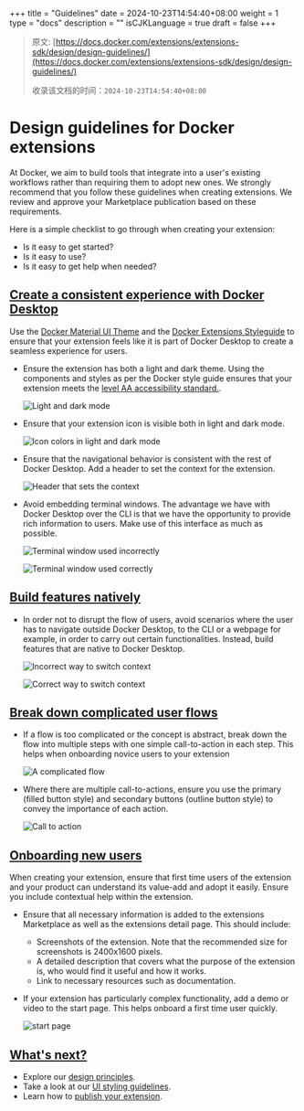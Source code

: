 +++
title = "Guidelines"
date = 2024-10-23T14:54:40+08:00
weight = 1
type = "docs"
description = ""
isCJKLanguage = true
draft = false
+++

> 原文: [https://docs.docker.com/extensions/extensions-sdk/design/design-guidelines/](https://docs.docker.com/extensions/extensions-sdk/design/design-guidelines/)
>
> 收录该文档的时间：`2024-10-23T14:54:40+08:00`

# Design guidelines for Docker extensions

At Docker, we aim to build tools that integrate into a user's existing workflows rather than requiring them to adopt new ones. We strongly recommend that you follow these guidelines when creating extensions. We review and approve your Marketplace publication based on these requirements.

Here is a simple checklist to go through when creating your extension:

- Is it easy to get started?
- Is it easy to use?
- Is it easy to get help when needed?

## [Create a consistent experience with Docker Desktop](https://docs.docker.com/extensions/extensions-sdk/design/design-guidelines/#create-a-consistent-experience-with-docker-desktop)

Use the [Docker Material UI Theme](https://www.npmjs.com/package/@docker/docker-mui-theme) and the [Docker Extensions Styleguide](https://www.figma.com/file/U7pLWfEf6IQKUHLhdateBI/Docker-Design-Guidelines?node-id=1%3A28771) to ensure that your extension feels like it is part of Docker Desktop to create a seamless experience for users.

- Ensure the extension has both a light and dark theme. Using the components and styles as per the Docker style guide ensures that your extension meets the [level AA accessibility standard.](https://www.w3.org/WAI/WCAG2AA-Conformance).

  ![Light and dark mode](Guidelines_img/light_dark_mode.webp)

- Ensure that your extension icon is visible both in light and dark mode.

  ![Icon colors in light and dark mode](Guidelines_img/icon_colors.webp)

- Ensure that the navigational behavior is consistent with the rest of Docker Desktop. Add a header to set the context for the extension.

  ![Header that sets the context](Guidelines_img/header.webp)

- Avoid embedding terminal windows. The advantage we have with Docker Desktop over the CLI is that we have the opportunity to provide rich information to users. Make use of this interface as much as possible.

  ![Terminal window used incorrectly](Guidelines_img/terminal_window_dont.webp)

  ![Terminal window used correctly](Guidelines_img/terminal_window_do.webp)

## [Build features natively](https://docs.docker.com/extensions/extensions-sdk/design/design-guidelines/#build-features-natively)

- In order not to disrupt the flow of users, avoid scenarios where the user has to navigate outside Docker Desktop, to the CLI or a webpage for example, in order to carry out certain functionalities. Instead, build features that are native to Docker Desktop.

  ![Incorrect way to switch context](Guidelines_img/switch_context_dont.webp)

  ![Correct way to switch context](Guidelines_img/switch_context_do.webp)

## [Break down complicated user flows](https://docs.docker.com/extensions/extensions-sdk/design/design-guidelines/#break-down-complicated-user-flows)

- If a flow is too complicated or the concept is abstract, break down the flow into multiple steps with one simple call-to-action in each step. This helps when onboarding novice users to your extension

  ![A complicated flow](Guidelines_img/complicated_flows.webp)

- Where there are multiple call-to-actions, ensure you use the primary (filled button style) and secondary buttons (outline button style) to convey the importance of each action.

  ![Call to action](Guidelines_img/cta.webp)

## [Onboarding new users](https://docs.docker.com/extensions/extensions-sdk/design/design-guidelines/#onboarding-new-users)

When creating your extension, ensure that first time users of the extension and your product can understand its value-add and adopt it easily. Ensure you include contextual help within the extension.

- Ensure that all necessary information is added to the extensions Marketplace as well as the extensions detail page. This should include:

  - Screenshots of the extension. Note that the recommended size for screenshots is 2400x1600 pixels.
  - A detailed description that covers what the purpose of the extension is, who would find it useful and how it works.
  - Link to necessary resources such as documentation.

- If your extension has particularly complex functionality, add a demo or video to the start page. This helps onboard a first time user quickly.

  ![start page](Guidelines_img/start_page.webp)

## [What's next?](https://docs.docker.com/extensions/extensions-sdk/design/design-guidelines/#whats-next)

- Explore our [design principles](https://docs.docker.com/extensions/extensions-sdk/design/design-principles/).
- Take a look at our [UI styling guidelines](https://docs.docker.com/extensions/extensions-sdk/design/).
- Learn how to [publish your extension](https://docs.docker.com/extensions/extensions-sdk/extensions/).
